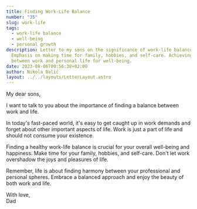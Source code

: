 ```yaml
---
title: Finding Work-Life Balance
number: "35"
slug: work-life
tags:
  - work-life balance
  - well-being
  - personal growth
description: Letter to my sons on the significance of work-life balance.
  Emphasis on making time for family, hobbies, and self-care. Achieving harmony
  between work and personal life for well-being.
date: 2023-08-06T00:56:38+02:00
author: Nikola Balić
layout: ../../layouts/LetterLayout.astro
---
```

My dear sons,

I want to talk to you about the importance of finding a balance between work and life.

In today's fast-paced world, it's easy to get caught up in work demands and forget about other important aspects of life. Work is just a part of life and should not consume your existence.

Finding a healthy work-life balance is crucial for your overall well-being and happiness. Make time for your family, hobbies, and self-care. Don't let work overshadow the joys and pleasures of life.

Remember, life is about finding harmony between your professional and personal spheres. Embrace a balanced approach and enjoy the beauty of both work and life.

With love,\
Dad